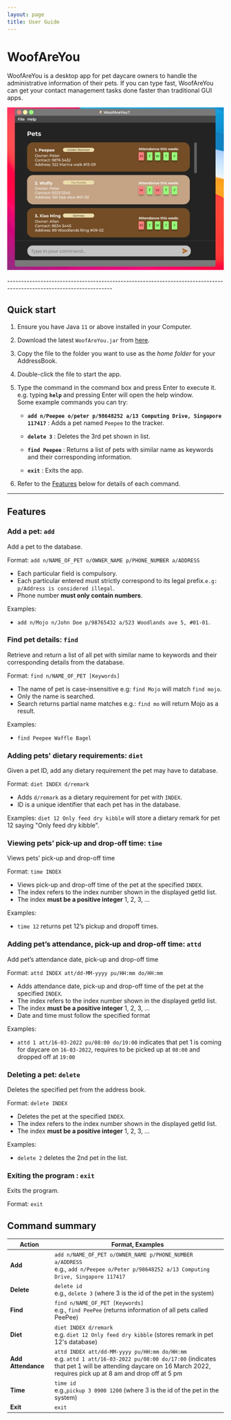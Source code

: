 ```yaml
---
layout: page
title: User Guide
---
```

# WoofAreYou 

WoofAreYou is a desktop app for pet daycare owners to handle the administrative information of their pets. If you can 
type fast, WoofAreYou can get your contact management tasks done faster than traditional GUI apps.
<p align="center">
  <img src="images/Ui.png" alt="WoofForYou sample screenshot"/>
</p>
--------------------------------------------------------------------------------------------------------------------

## Quick start

1. Ensure you have Java `11` or above installed in your Computer.

1. Download the latest `WoofAreYou.jar` from [here](https://github.com/se-edu/addressbook-level3/releases).

1. Copy the file to the folder you want to use as the _home folder_ for your AddressBook.

1. Double-click the file to start the app.

1. Type the command in the command box and press Enter to execute it. e.g. typing **`help`** and pressing Enter will open the help window.<br>
   Some example commands you can try:

   * **`add n/Peepee o/peter p/98648252 a/13 Computing Drive, Singapore 117417`** : Adds a pet named `Peepee` to the tracker.

   * **`delete 3`** : Deletes the 3rd pet shown in list.

   * **`find Peepee`** : Returns a list of pets with similar name as keywords and their corresponding information.

   * **`exit`** : Exits the app.

1. Refer to the [Features](#features) below for details of each command.

--------------------------------------------------------------------------------------------------------------------

## Features


### Add a pet: `add`

Add a pet to the database.

Format: `add n/NAME_OF_PET o/OWNER_NAME p/PHONE_NUMBER a/ADDRESS`
* Each particular field is compulsory.
* Each particular entered must strictly correspond to its legal prefix.`e.g: p/Address is considered illegal`.
* Phone number **must only contain numbers**.

Examples:
* `add n/Mojo n/John Doe p/98765432 a/523 Woodlands ave 5, #01-01`.

### Find pet details: `find`

Retrieve and return a list of all pet with similar name to keywords and their corresponding details from the database. 

Format: `find n/NAME_OF_PET [Keywords]`
* The name of pet is case-insensitive e.g: `find Mojo` will match `find mojo`.
* Only the name is searched.
* Search returns partial name matches e.g.: `find mo` will return Mojo as a result.

Examples:
* `find Peepee Waffle Bagel`

### Adding pets' dietary requirements: `diet` ###

Given a pet ID, add any dietary requirement the pet may have to database.

Format: `diet INDEX d/remark`

* Adds `d/remark` as a dietary requirement for pet with `INDEX`.
* ID is a unique identifier that each pet has in the database.

Examples:
`diet 12 Only feed dry kibble` will store a dietary remark for pet 12 saying "Only feed dry kibble".

### Viewing pets’ pick-up and drop-off time: `time`

Views pets’ pick-up and drop-off time

Format: `time INDEX`

* Views pick-up and drop-off time of the pet at the specified `INDEX`.
* The index refers to the index number shown in the displayed getId list.
* The index **must be a positive integer** 1, 2, 3, …​

Examples:
* `time 12` returns pet 12’s pickup and dropoff times.

### Adding pet’s attendance, pick-up and drop-off time: `attd`

Add pet’s attendance date, pick-up and drop-off time

Format: `attd INDEX att/dd-MM-yyyy pu/HH:mm do/HH:mm`

* Adds attendance date, pick-up and drop-off time of the pet at the specified `INDEX`.
* The index refers to the index number shown in the displayed getId list.
* The index **must be a positive integer** 1, 2, 3, …​
* Date and time must follow the specified format

Examples:
* `attd 1 att/16-03-2022 pu/08:00 do/19:00` indicates that pet 1 is coming for daycare on `16-03-2022`, requires to be picked up at `08:00` and dropped off at `19:00`

### Deleting a pet: `delete`

Deletes the specified pet from the address book.

Format: `delete INDEX`

* Deletes the pet at the specified `INDEX`.
* The index refers to the index number shown in the displayed getId list.
* The index **must be a positive integer** 1, 2, 3, …​

Examples:
* `delete 2` deletes the 2nd pet in the list.

### Exiting the program : `exit`

Exits the program.

Format: `exit`

## Command summary

| Action             | Format, Examples                                                                                                                                                                                                  |
|--------------------|-------------------------------------------------------------------------------------------------------------------------------------------------------------------------------------------------------------------|
| **Add**            | `add n/NAME_OF_PET o/OWNER_NAME p/PHONE_NUMBER a/ADDRESS` <br> e.g., `add n/Peepee o/Peter p/98648252 a/13 Computing Drive, Singapore 117417`                                                                     |
| **Delete**         | `delete id` <br> e.g., `delete 3` (where 3 is the id of the pet in the system)                                                                                                                                    |
| **Find**           | `find n/NAME_OF_PET [Keywords]` <br> e.g., `find PeePee` (returns information of all pets called PeePee)                                                                                                          |
| **Diet**           | `diet INDEX d/remark` <br> e.g. `diet 12 Only feed dry kibble` (stores remark in pet 12's database)                                                                                                               |
| **Add Attendance** | `attd INDEX att/dd-MM-yyyy pu/HH:mm do/HH:mm` <br> e.g. `attd 1 att/16-03-2022 pu/08:00 do/17:00` (indicates that pet 1 will be attending daycare on 16 March 2022, requires pick up at 8 am and drop off at 5 pm |
| **Time**           | `time id `<br> e.g.,`pickup 3 0900 1200` (where 3 is the id of the pet in the system)                                                                                                                             |
| **Exit**           | `exit`                                                                                                                                                                                                            |
